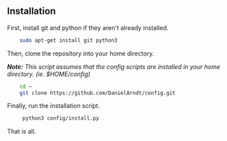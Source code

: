 Installation
------------

First, install git and python if they aren't already installed.

```bash
    sudo apt-get install git python3
```

Then, clone the repository into your home directory.

_**Note:** This script assumes that the config scripts are installed in your
home directory. (ie. $HOME/config)_

```bash
    cd ~
    git clone https://github.com/DanielArndt/config.git
```

Finally, run the installation script.

```bash
     python3 config/install.py
```

That is all.
